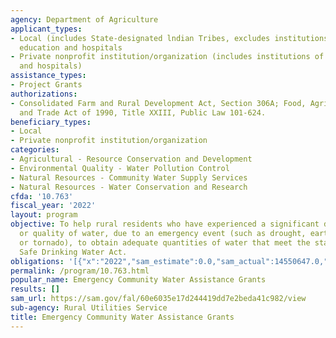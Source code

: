 ```yaml
---
agency: Department of Agriculture
applicant_types:
- Local (includes State-designated lndian Tribes, excludes institutions of higher
  education and hospitals
- Private nonprofit institution/organization (includes institutions of higher education
  and hospitals)
assistance_types:
- Project Grants
authorizations:
- Consolidated Farm and Rural Development Act, Section 306A; Food, Agriculture, Conservation,
  and Trade Act of 1990, Title XXIII, Public Law 101-624.
beneficiary_types:
- Local
- Private nonprofit institution/organization
categories:
- Agricultural - Resource Conservation and Development
- Environmental Quality - Water Pollution Control
- Natural Resources - Community Water Supply Services
- Natural Resources - Water Conservation and Research
cfda: '10.763'
fiscal_year: '2022'
layout: program
objective: To help rural residents who have experienced a significant decline in quantity
  or quality of water, due to an emergency event (such as drought, earthquake, hurricane
  or tornado), to obtain adequate quantities of water that meet the standards of the
  Safe Drinking Water Act.
obligations: '[{"x":"2022","sam_estimate":0.0,"sam_actual":14550647.0,"usa_spending_actual":14464097.0},{"x":"2023","sam_estimate":15000000.0,"sam_actual":0.0,"usa_spending_actual":6372838.0},{"x":"2024","sam_estimate":15000000.0,"sam_actual":0.0,"usa_spending_actual":0.0}]'
permalink: /program/10.763.html
popular_name: Emergency Community Water Assistance Grants
results: []
sam_url: https://sam.gov/fal/60e6035e17d244419dd7e2beda41c982/view
sub-agency: Rural Utilities Service
title: Emergency Community Water Assistance Grants
---
```

